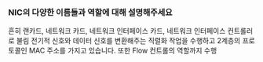 ### NIC의 다양한 이름들과 역할에 대해 설명해주세요
흔히 랜카드, 네트워크 카드, 네트워크 인터페이스 카드, 네트워크 인터페이스 컨트롤러로 불림
전기적 신호와 데이터 신호를 변환해주는 직렬화 작업을 수행하고 2계층의 프로토콜인 MAC 주소를 가지고 있습니다. 또한 Flow 컨트롤의 역할까지 수행
